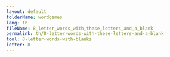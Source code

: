 ```yaml
---
layout: default
folderName: wordgames
lang: th
fileName: 8_letter_words_with_these_letters_and_a_blank
permalink: th/8-letter-words-with-these-letters-and-a-blank
tool: 8-letter-words-with-blanks
letter: 8
---
```

